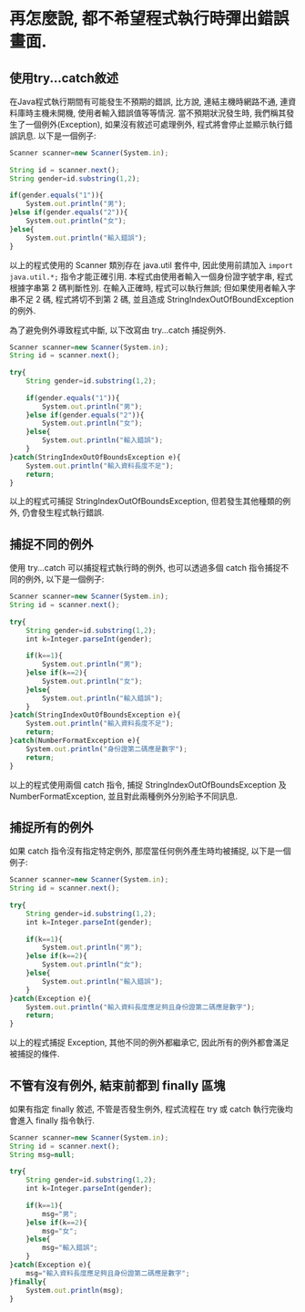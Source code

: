 # 再怎麼說, 都不希望程式執行時彈出錯誤畫面.


## 使用try...catch敘述
在Java程式執行期間有可能發生不預期的錯誤, 比方說, 連結主機時網路不通, 連資料庫時主機未開機, 使用者輸入錯誤值等等情況. 
當不預期狀況發生時, 我們稱其發生了一個例外(Exception), 如果沒有敘述可處理例外, 程式將會停止並顯示執行錯誤訊息. 以下是一個例子:

```javascript
Scanner scanner=new Scanner(System.in);
		
String id = scanner.next();
String gender=id.substring(1,2);
		
if(gender.equals("1")){
	System.out.println("男");
}else if(gender.equals("2")){
	System.out.println("女");
}else{
	System.out.println("輸入錯誤");
}
```

以上的程式使用的 Scanner 類別存在 java.util 套件中, 因此使用前請加入 `import java.util.*;` 指令才能正確引用.
本程式由使用者輸入一個身份證字號字串, 程式根據字串第 2 碼判斷性別. 
在輸入正確時, 程式可以執行無誤; 但如果使用者輸入字串不足 2 碼,
程式將切不到第 2 碼, 並且造成 StringIndexOutOfBoundException 的例外.

為了避免例外導致程式中斷, 以下改寫由 try...catch 捕捉例外.
```javascript 
Scanner scanner=new Scanner(System.in);
String id = scanner.next();
	
try{	
	String gender=id.substring(1,2);
				
	if(gender.equals("1")){
		System.out.println("男");
	}else if(gender.equals("2")){
		System.out.println("女");
	}else{
		System.out.println("輸入錯誤");
	}
}catch(StringIndexOutOfBoundsException e){
	System.out.println("輸入資料長度不足");
	return;
}
```	

以上的程式可捕捉 StringIndexOutOfBoundsException, 但若發生其他種類的例外, 仍會發生程式執行錯誤.

 

## 捕捉不同的例外
使用 try...catch 可以捕捉程式執行時的例外, 也可以透過多個 catch 指令捕捉不同的例外, 以下是一個例子:

```javascript
Scanner scanner=new Scanner(System.in);
String id = scanner.next();
	
try{	
	String gender=id.substring(1,2);
	int k=Integer.parseInt(gender);
				
	if(k==1){
		System.out.println("男");
	}else if(k==2){
		System.out.println("女");
	}else{
		System.out.println("輸入錯誤");
	}
}catch(StringIndexOutOfBoundsException e){
	System.out.println("輸入資料長度不足");
	return;
}catch(NumberFormatException e){
	System.out.println("身份證第二碼應是數字");
	return;		
}
``` 
以上的程式使用兩個 catch 指令, 捕捉 StringIndexOutOfBoundsException 及 NumberFormatException,
並且對此兩種例外分別給予不同訊息.



## 捕捉所有的例外
如果 catch 指令沒有指定特定例外, 那麼當任何例外產生時均被捕捉, 以下是一個例子:

```javascript
Scanner scanner=new Scanner(System.in);
String id = scanner.next();
	
try{	
	String gender=id.substring(1,2);
	int k=Integer.parseInt(gender);
				
	if(k==1){
		System.out.println("男");
	}else if(k==2){
		System.out.println("女");
	}else{
		System.out.println("輸入錯誤");
	}
}catch(Exception e){
	System.out.println("輸入資料長度應足夠且身份證第二碼應是數字");
	return;		
}	
``` 
以上的程式捕捉 Exception, 其他不同的例外都繼承它, 因此所有的例外都會滿足被捕捉的條件.



## 不管有沒有例外, 結束前都到 finally 區塊
如果有指定 finally 敘述, 不管是否發生例外, 程式流程在 try 或 catch 執行完後均會進入 finally 指令執行.

```javascript
Scanner scanner=new Scanner(System.in);
String id = scanner.next();
String msg=null;
	
try{	
	String gender=id.substring(1,2);
	int k=Integer.parseInt(gender);
				
	if(k==1){
		msg="男";
	}else if(k==2){
		msg="女";
	}else{
		msg="輸入錯誤";
	}
}catch(Exception e){
	msg="輸入資料長度應足夠且身份證第二碼應是數字";		
}finally{
	System.out.println(msg);
}
``` 